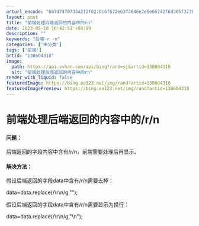 ```yaml
---
arturl_encode: "68747470733a2f2f62:6c6f672e6373646e2e6e65742f6d305f37303732323534312f:61727469636c652f64657461696c732f313330363034333138"
layout: post
title: "前端处理后端返回的内容中的rn"
date: 2023-05-10 16:42:51 +08:00
description: ""
keywords: "后端-r -n"
categories: ['未分类']
tags: ['前端']
artid: "130604318"
image:
  path: https://api.vvhan.com/api/bing?rand=sj&artid=130604318
  alt: "前端处理后端返回的内容中的rn"
render_with_liquid: false
featuredImage: https://bing.ee123.net/img/rand?artid=130604318
featuredImagePreview: https://bing.ee123.net/img/rand?artid=130604318
---
```


# 前端处理后端返回的内容中的/r/n

#### 问题：

后端返回的字段内容中含有/r/n，前端需要处理后再显示。

#### 解决方法：

假设后端返回的字段data中含有/r/n需要去掉：

data=data.replace(/\\r\\n/g,"");

假设后端返回的字段data中含有/r/n需要显示为换行：

data=data.replace(/\\r\\n/g,"\n");